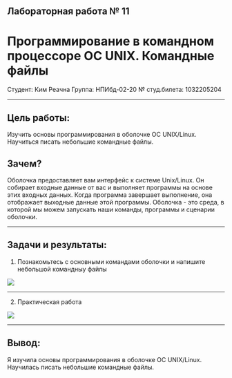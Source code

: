 ## Лабораторная работа № 11
#  Программирование в командном процессоре ОС UNIX. Командные файлы


Студент: Ким Реачна
Группа: НПИбд-02-20
№ студ.билета: 1032205204

<!-- pagebreak -->

---

## Цель работы:

Изучить основы программирования в оболочке ОС UNIX/Linux. Научиться писать небольшие командные файлы.

## Зачем?

Оболочка предоставляет вам интерфейс к системе Unix/Linux. Он собирает входные данные от вас и выполняет программы на основе этих входных данных. Когда программа завершает выполнение, она отображает выходные данные этой программы. Оболочка - это среда, в которой мы можем запускать наши команды, программы и сценарии оболочки.

<!-- pagebreak -->

---

## Задачи и результаты:

1. Познакомьтесь с основными командами оболочки и напишите небольшой командныу файлы

![](https://sun9-21.userapi.com/impg/W_QAvAD7aI2HUmxelyj1Ved9O0Se39FA0JeJxw/Osf8j6XIMTI.jpg?size=1920x960&quality=96&sign=b4f8cecd6ca2b70582074487661964eb&type=album)


<!-- pagebreak -->

---

2. Практическая работа

![](https://sun9-70.userapi.com/impg/d93flxzZtEL5_0ccLdz0pO3zSAL46UPcSE_Wpw/jMRhPkqqx9Q.jpg?size=1920x639&quality=96&sign=1be68724cc1a797c75a2b4232dc6e2f1&type=album)

<!-- pagebreak -->

---





## Вывод:

Я изучила основы программирования в оболочке ОС UNIX/Linux. Научилась писать небольшие командные файлы.
